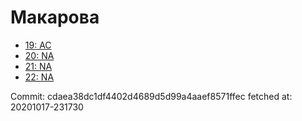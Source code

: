 # Макарова
- [19: AC](19.md)
- [20: NA](20.md)
- [21: NA](21.md)
- [22: NA](22.md)

Commit: cdaea38dc1df4402d4689d5d99a4aaef8571ffec
 fetched at: 20201017-231730
